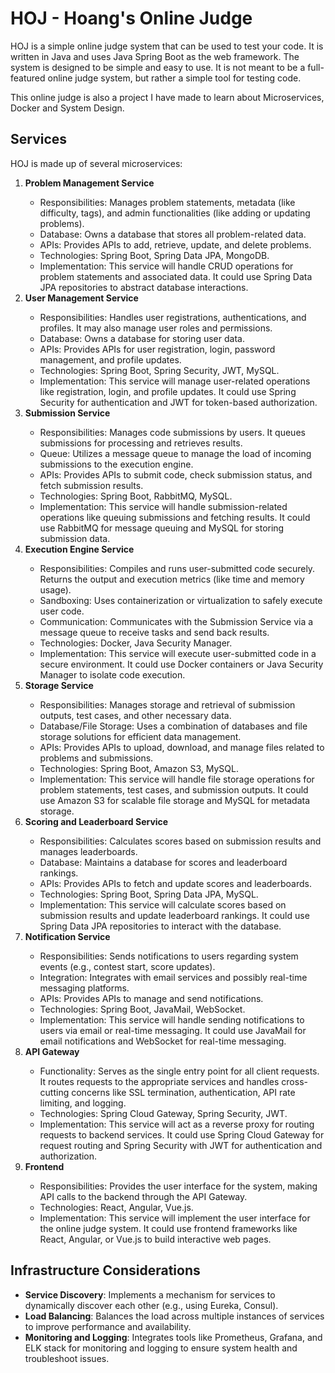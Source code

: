 <h1>HOJ - Hoang's Online Judge</h1>
<p>HOJ is a simple online judge system that can be used to test your code. It is written in Java and uses Java Spring Boot as the web framework. 
The system is designed to be simple and easy to use. It is not meant to be a full-featured online judge system, but rather a simple tool for testing code.</p>
<p>This online judge is also a project I have made to learn about Microservices, Docker and System Design.</p>

<h2> Services </h2>
<p>HOJ is made up of several microservices:</p>
<ol>
    <li><strong>Problem Management Service</strong></li>
    <ul>
        <li>Responsibilities: Manages problem statements, metadata (like difficulty, tags), and admin functionalities (like adding or updating problems).</li>
        <li>Database: Owns a database that stores all problem-related data.</li>
        <li>APIs: Provides APIs to add, retrieve, update, and delete problems.</li>
        <li>Technologies: Spring Boot, Spring Data JPA, MongoDB.</li>
        <li>Implementation: This service will handle CRUD operations for problem statements and associated data. It could use Spring Data JPA repositories to abstract database interactions.</li>
    </ul>
    <li><strong>User Management Service</strong></li>
    <ul>
        <li>Responsibilities: Handles user registrations, authentications, and profiles. It may also manage user roles and permissions.</li>
        <li>Database: Owns a database for storing user data.</li>
        <li>APIs: Provides APIs for user registration, login, password management, and profile updates.</li>
        <li>Technologies: Spring Boot, Spring Security, JWT, MySQL.</li>
        <li>Implementation: This service will manage user-related operations like registration, login, and profile updates. It could use Spring Security for authentication and JWT for token-based authorization.</li>
    </ul>
    <li><strong>Submission Service</strong></li>
    <ul>
        <li>Responsibilities: Manages code submissions by users. It queues submissions for processing and retrieves results.</li>
        <li>Queue: Utilizes a message queue to manage the load of incoming submissions to the execution engine.</li>
        <li>APIs: Provides APIs to submit code, check submission status, and fetch submission results.</li>
        <li>Technologies: Spring Boot, RabbitMQ, MySQL.</li>
        <li>Implementation: This service will handle submission-related operations like queuing submissions and fetching results. It could use RabbitMQ for message queuing and MySQL for storing submission data.</li>
    </ul>
    <li><strong>Execution Engine Service</strong></li>
    <ul>
        <li>Responsibilities: Compiles and runs user-submitted code securely. Returns the output and execution metrics (like time and memory usage).</li>
        <li>Sandboxing: Uses containerization or virtualization to safely execute user code.</li>
        <li>Communication: Communicates with the Submission Service via a message queue to receive tasks and send back results.</li>
        <li>Technologies: Docker, Java Security Manager.</li>
        <li>Implementation: This service will execute user-submitted code in a secure environment. It could use Docker containers or Java Security Manager to isolate code execution.</li>
    </ul>
    <li><strong>Storage Service</strong></li>
    <ul>
        <li>Responsibilities: Manages storage and retrieval of submission outputs, test cases, and other necessary data.</li>
        <li>Database/File Storage: Uses a combination of databases and file storage solutions for efficient data management.</li>
        <li>APIs: Provides APIs to upload, download, and manage files related to problems and submissions.</li>
        <li>Technologies: Spring Boot, Amazon S3, MySQL.</li>
        <li>Implementation: This service will handle file storage operations for problem statements, test cases, and submission outputs. It could use Amazon S3 for scalable file storage and MySQL for metadata storage.</li>
    </ul>
    <li><strong>Scoring and Leaderboard Service</strong></li>
    <ul>
        <li>Responsibilities: Calculates scores based on submission results and manages leaderboards.</li>
        <li>Database: Maintains a database for scores and leaderboard rankings.</li>
        <li>APIs: Provides APIs to fetch and update scores and leaderboards.</li>
        <li>Technologies: Spring Boot, Spring Data JPA, MySQL.</li>
        <li>Implementation: This service will calculate scores based on submission results and update leaderboard rankings. It could use Spring Data JPA repositories to interact with the database.</li>
    </ul>
    <li><strong>Notification Service</strong></li>
    <ul>
        <li>Responsibilities: Sends notifications to users regarding system events (e.g., contest start, score updates).</li>
        <li>Integration: Integrates with email services and possibly real-time messaging platforms.</li>
        <li>APIs: Provides APIs to manage and send notifications.</li>
        <li>Technologies: Spring Boot, JavaMail, WebSocket.</li>
        <li>Implementation: This service will handle sending notifications to users via email or real-time messaging. It could use JavaMail for email notifications and WebSocket for real-time messaging.</li>
    </ul>
    <li><strong>API Gateway</strong></li>
    <ul>
        <li>Functionality: Serves as the single entry point for all client requests. It routes requests to the appropriate services and handles cross-cutting concerns like SSL termination, authentication, API rate limiting, and logging.</li>
        <li>Technologies: Spring Cloud Gateway, Spring Security, JWT.</li>
        <li>Implementation: This service will act as a reverse proxy for routing requests to backend services. It could use Spring Cloud Gateway for request routing and Spring Security with JWT for authentication and authorization.</li>
    </ul>
    <li><strong>Frontend</strong></li>
    <ul>
        <li>Responsibilities: Provides the user interface for the system, making API calls to the backend through the API Gateway.</li>
        <li>Technologies: React, Angular, Vue.js.</li>
        <li>Implementation: This service will implement the user interface for the online judge system. It could use frontend frameworks like React, Angular, or Vue.js to build interactive web pages.</li>
    </ul>
</ol>

<h2> Infrastructure Considerations </h2>
<ul>
    <li><strong>Service Discovery</strong>: Implements a mechanism for services to dynamically discover each other (e.g., using Eureka, Consul).</li>
    <li><strong>Load Balancing</strong>: Balances the load across multiple instances of services to improve performance and availability.</li>
    <li><strong>Monitoring and Logging</strong>: Integrates tools like Prometheus, Grafana, and ELK stack for monitoring and logging to ensure system health and troubleshoot issues.</li>
</ul>
